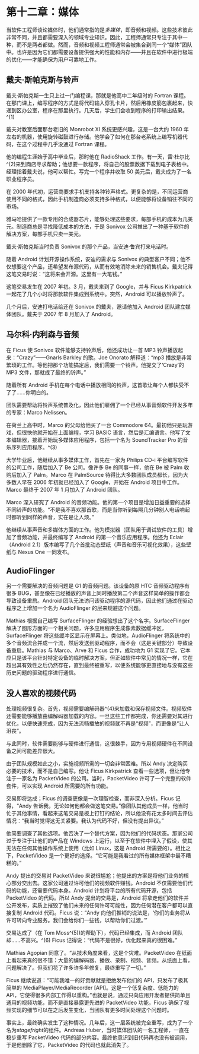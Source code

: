 # 第十二章：媒体

当软件工程师谈论媒体时，他们通常指的是*多媒体*，即音频和视频。这些技术彼此非常不同，并且都需要深入的领域专业知识。因此，工程师通常只专注于其中一种，而不是两者都做。然而，音频和视频工程师通常会被集合到同一个“媒体”团队中。也许是因为它们都需要设备提供强大的性能和内存——并且在软件中进行极端的优化——才能确保为用户可靠地工作。

## 戴夫·斯帕克斯与铃声

戴夫·斯帕克斯一生只上过一门编程课，那就是他高中二年级时的 Fortran 课程。在那门课上，编写程序的方式是将代码输入穿孔卡片，然后用橡皮筋包裹起来，快递到区办公室，程序在那里执行。几天后，学生们会收到程序的打印输出结果。^(1)

戴夫对教室后面那台老旧的 Monrobot XI 系统更感兴趣，这是一台大约 1960 年左右的机器，使用旋转磁鼓进行存储。他学会了如何在那台老系统上编写机器代码，在这个过程中几乎没通过 Fortran 课程。

他的编程生涯始于高中毕业后，那时他在 RadioShack 工作。有一天，雷·杜尔比^(2)来到商店寻求帮助；他想要一款程序，将自己的股票数据下载到电子表格中。经理指着戴夫说，他可以帮忙。写完一个程序并收取 50 美元后，戴夫成为了一名职业程序员。

在 2000 年代初，运营商要求手机支持各种铃声格式。更复杂的是，不同运营商使用不同的格式，因此手机制造商必须支持多种格式，以便能够将设备销往不同的市场。

雅马哈提供了一款专用的合成器芯片，能够处理这些要求，每部手机的成本为几美元。制造商总是寻找降低成本的方法，于是 Sonivox 公司推出了一种基于软件的解决方案，每部手机只卖一美元。

戴夫·斯帕克斯当时负责 Sonivox 的那个产品，当安迪·鲁宾打来电话时。

随着 Android 计划开源操作系统，安迪的需求与 Sonivox 的典型客户不同；他不仅想要这个产品，还希望发布源代码，从而有效地消除未来的销售机会。戴夫记得这笔交易时说：“这将来会开源。这里有一大笔钱。”

这笔交易发生在 2007 年初。3 月，戴夫来到了 Google，并与 Ficus Kirkpatrick 一起花了几个小时将那款软件集成到系统中。突然，Android 可以播放铃声了。

几个月后，安迪打电话给还在 Sonivox 的戴夫，邀请他加入 Android 团队建立媒体团队。戴夫于 2007 年 8 月加入了 Android。

## 马尔科·内利森与音频

在 Ficus 使 Sonivox 软件能够支持铃声后，他还成功让一首 MP3 铃声播放起来：“Crazy”——Gnarls Barkley 的歌。Joe Onorato 解释道：“mp3 播放是非常繁琐的工作。等他把那个功能搞定后，我们需要一个铃声。他提交了‘Crazy’的 MP3 文件，那就成了最终的铃声。”

随着所有 Android 手机在每个电话中播放相同的铃声，这首歌让每个人都快受不了了……你明白的。

团队需要帮助将铃声系统普及化，因此他们雇佣了一个已经从事音频软件开发多年的专家：Marco Nelissen。

在荷兰上高中时，Marco 的父母给他买了一台 Commodore 64。最初他只是玩游戏，但很快他就开始在上面编程，学习 BASIC 语言，然后是汇编语言。他写了文本编辑器，接着开始玩多媒体应用程序，包括一个名为 SoundTracker Pro 的音乐序列应用程序。^(3)

大学毕业后，他继续从事多媒体工作，首先在一家为 Philips CD-i 平台编写软件的公司工作，随后加入了 Be 公司。像许多 Be 的同事一样，他在 Be 被 Palm 收购后加入了 Palm。Marco 在 PalmSource 待得比大多数团队成员都长，因为大多数人早在 2006 年初就已经加入了 Google，开始在 Android 项目中工作。Marco 最终于 2007 年 1 月加入了 Android 团队。

Marco 深入研究了 Android 的音频功能。他的第一个项目是增加日益重要的选择不同铃声的功能。“不是我不喜欢那首歌，而是当你听到每隔几分钟别人电话响起时都听到同样的声音，实在是让人烦。”

他继续从事声音和多媒体方面的工作。他为模拟器（团队用于调试软件的工具）增加了音频功能，并最终编写了 Android 的第一个音乐应用程序。他还为 Eclair（Android 2.1）版本编写了几个首批动态壁纸（声音和音乐可视化效果），这些壁纸与 Nexus One 一同发布。

## AudioFlinger

另一个需要解决的音频问题是 G1 的音频问题。该设备的原 HTC 音频驱动程序有很多 BUG，甚至像在已经播放的声音上同时播放第二个声音这样简单的操作都会导致设备重启。Android 团队无法访问该驱动程序的源代码，因此他们通过在驱动程序之上增加一个名为 AudioFlinger 的层来规避这个问题。

Mathias 根据自己编写 SurfaceFlinger 的经验想出了这个名字。SurfaceFlinger 解决了图形方面的一个相关问题，许多应用程序生成像素数据缓冲区，SurfaceFlinger 将这些缓冲区显示在屏幕上。类似地，AudioFlinger 将系统中的多个音频流合并成一个流，然后发送到驱动程序，而不会（这是关键部分）导致设备重启。Mathias 与 Marco、Arve 和 Ficus 合作，成功地为 G1 实现了它。它本应只是该平台针对特定设备的临时解决方案，但正如软件中常见的情况一样，它在超出其有效性之后仍然存在，直到最终被重写，以便系统能够更直接地与没有这些历史问题的驱动程序进行通信。

## 没人喜欢的视频代码

处理视频很复杂。首先，视频需要编解码器^(4)来加载和保存视频文件。视频软件还需要能够播放由编解码器加载的内容。一旦这些工作都完成，你还需要对其进行优化，以便快速完成，因为无法流畅播放的视频就不再是“视频”，而更像是“让人沮丧”。

与此同时，软件需要能够与硬件进行通信，这很棘手，因为专用视频硬件在不同设备之间可能差异很大。

由于团队规模如此之小，实施视频所需的一切会非常困难。所以 Andy 决定购买必要的技术，而不是自己编写。他让 Ficus Kirkpatrick 查看一些选项，但让他专注于一家名为 PacketVideo 的公司。当时，PacketVideo 许可了一个完整的软件套件，可以实现 Android 所需要的所有功能。

交易即将达成；Ficus 的调查更像是一次理智检查，而非深入分析。Ficus 记得，“Andy 告诉我，无论如何他都会做这笔交易。”像团队其他成员一样，他当时忙于其他事情，看起来这笔交易是板上钉钉的结论，所以他没有花太多时间去评估情况：“我当时觉得这无关紧要。我认为代码不好，但没有提出异议。”

他简要调查了其他选项。他否决了一个替代方案，因为他们的代码状态。那家公司过于专注于让他们的产品在 Windows 上运行，以至于在软件中埋入了假设，使其无法在任何其他操作系统上使用（比如 Linux，这是 Android 所需要的）。相比之下，PacketVideo 是一个更好的选择。“它可能是我看过的所有媒体框架中最不糟糕的。”

Andy 提出的交易对 PacketVideo 来说很尴尬；他提出的方案是将他们业务的核心部分交出去。这家公司通过许可他们的视频软件赚钱。Android 不仅需要他们代码的功能，还需要代码本身。Android 计划将平台的所有代码开源，包括 PacketVideo 的代码。所以 Andy 提出的交易是，Android 将拿走他们的软件并公开发布，实质上摧毁了他们未来的任何许可可能性，因为任何潜在客户都可以直接复制 Android 代码。Ficus 说：“Andy 向他们推销的说法是，‘你们的业务将从许可转向专业服务。我们会给你们一些钱，以帮助你们过渡。’”

交易达成了（在 Tom Moss^(5))的帮助下），代码已经集成，而 Android 团队却……不高兴。^(6) Ficus 记得说：“代码不是很好，优化起来真的很困难。”

Mathias Agopian 同意了。“从技术角度来看，这是个灾难。PacketVideo 在纸面上看起来真的很不错：大量的编解码器、播放、录制、视频、音频。从纸面上看，问题解决了。但我们花了许多许多年修复，最终重写了一切。”

Ficus 继续说道：“可能我唯一的好贡献就是拒绝发布他们的 API，只发布了极其简单的 MediaPlayer/MediaRecorder [API]。这是一个低复杂度、低能力的 API，它使得很多内部工作得以重构。”也就是说，通过只向应用开发者提供简单且通用的视频功能，而不是直接暴露更先进的 PacketVideo 功能，Ficus 确保了视频实现的细节可以在之后发生变化，当团队有更多时间处理这个问题时。

事实上，最终确实发生了这种情况。几年后，这一层系统被完全重写，成为了一个名为*stagefright*的组件。Andreas Huber，当时媒体团队的一名工程师，一直在稳步重写 PacketVideo 代码的部分内容。最终他意识到旧代码再也没有被调用，于是他删除了它，PacketVideo 的代码也就此消失了。
